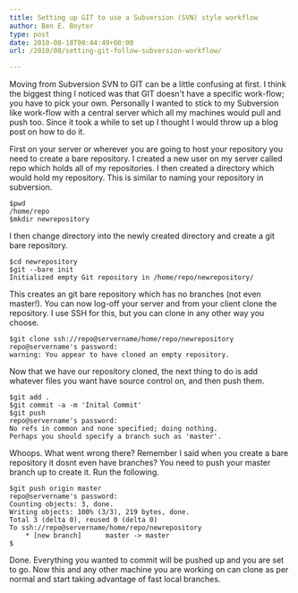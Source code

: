 ```yaml
---
title: Setting up GIT to use a Subversion (SVN) style workflow
author: Ben E. Boyter
type: post
date: 2010-08-18T00:44:49+00:00
url: /2010/08/setting-git-follow-subversion-workflow/

---
```

Moving from Subversion SVN to GIT can be a little confusing at first. I think the biggest thing I noticed was that GIT doesn't have a specific work-flow; you have to pick your own. Personally I wanted to stick to my Subversion like work-flow with a central server which all my machines would pull and push too. Since it took a while to set up I thought I would throw up a blog post on how to do it.

First on your server or wherever you are going to host your repository you need to create a bare repository. I created a new user on my server called repo which holds all of my repositories. I then created a directory which would hold my repository. This is similar to naming your repository in subversion.

```
$pwd
/home/repo
$mkdir newrepository
```

I then change directory into the newly created directory and create a git bare repository.

```
$cd newrepository
$git --bare init
Initialized empty Git repository in /home/repo/newrepository/
```

This creates an git bare repository which has no branches (not even master!). You can now log-off your server and from your client clone the repository. I use SSH for this, but you can clone in any other way you choose.

```
$git clone ssh://repo@servername/home/repo/newrepository
repo@servername's password:
warning: You appear to have cloned an empty repository.
```

Now that we have our repository cloned, the next thing to do is add whatever files you want have source control on, and then push them.

```
$git add .
$git commit -a -m 'Inital Commit'
$git push
repo@servername's password:
No refs in common and none specified; doing nothing.
Perhaps you should specify a branch such as 'master'.
```

Whoops. What went wrong there? Remember I said when you create a bare repository it dosnt even have branches? You need to push your master branch up to create it. Run the following.

```
$git push origin master
repo@servername's password:
Counting objects: 3, done.
Writing objects: 100% (3/3), 219 bytes, done.
Total 3 (delta 0), reused 0 (delta 0)
To ssh://repo@servername/home/repo/newrepository
    * [new branch]      master -> master
$
```

Done. Everything you wanted to commit will be pushed up and you are set to go. Now this and any other machine you are working on can clone as per normal and start taking advantage of fast local branches.
